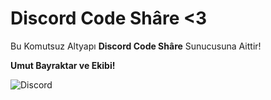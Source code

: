 # **Discord Code Shâre <3**

Bu Komutsuz Altyapı **Discord Code Shâre** Sunucusuna Aittir!

**Umut Bayraktar ve Ekibi!**

<img alt="Discord" src="https://img.shields.io/discord/584804559793422336?color=Red&label=Discord%20Code%20Shâre&logo=Discord&logoColor=white&style=flat-square">

